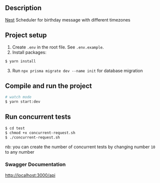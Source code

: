 ## Description

[Nest](https://github.com/nestjs/nest) Scheduler for birthday message with different timezones

## Project setup

1. Create `.env` in the root file. See `.env.example`.
2. Install packages:

```bash
$ yarn install
```

3. Run `npx prisma migrate dev --name init` for database migration

## Compile and run the project

```bash
# watch mode
$ yarn start:dev
```

## Run concurrent tests

```bash
$ cd test
$ chmod +x concurrent-request.sh
$ ./concurrent-request.sh
```

nb: you can create the number of concurrent tests by changing number `10` to any number

### Swagger Documentation

[http://localhost:3000/api](http://localhost:3000/api)
